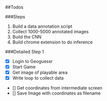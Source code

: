 ##Todos

###Steps
1. Build a data annotation script
2. Collect 1000-5000 annotated images
3. Build the CNN
4. Build chrome extension to do inference

###Detailed Step 1
- [x] Login to Geoguessr
- [x] Start Game
- [x] Get image of playable area
- [x] Write loop to collect data
- [] Get coordinates from intermediate screen
- [] Save Image with coordinates as filename 
